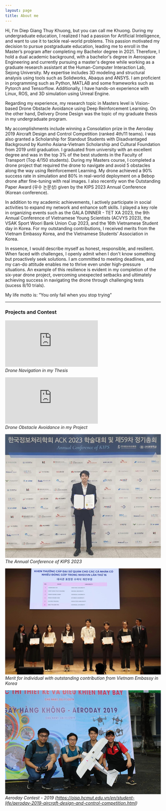 ```yaml
---
layout: page
title: About me
---
```

Hi, I'm Diep Giang Thuy Khuong, but you can call me Khuong. During my undergraduate education, I realized I had a passion for Artificial Intelligence, and want to use it to tackle real-world problems. This passion motivated my decision to pursue postgraduate education, leading me to enroll in the Master’s program after completing my Bachelor degree in 2021. Therefore, I hold a dual academic background, with a bachelor's degree in Aerospace Engineering and currently pursuing a master's degree while working as a graduate research assistant at the Human-Computer Interaction Lab, Sejong University. My expertise includes 3D modeling and structural analysis using tools such as Solidworks, Abaqus and ANSYS. I am proficient in programming such as Python, MATLAB and some frameworks such as Pytorch and Tensorflow. Additionally, I have hands-on experience with Linux, ROS, and 3D simulation using Unreal Engine.

Regarding my experience, my research topic in Masters level is Vision-based Drone Obstacle Avoidance using Deep Reinforcement Learning. On the other hand, Delivery Drone Design was the topic of my graduate thesis in my undergraduate program.

My accomplishments include winning a Consolation prize in the Aeroday 2019 Aircraft Design and Control Competition (ranked 4th/11 teams). I was also granted a Scholarship for Standout Students with Disadvantaged Background by Kumho Asiana-Vietnam Scholarship and Cultural Foundation from 2019 until graduation. I graduated from university with an excellent degree and was in the top 3% of the best students in the Faculty of Transport (Top 4/150 students). During my Masters course, I completed a drone project that required the drone to navigate and avoid 5 obstacles along the way using Reinforcement Learning. My drone achieved a 90% success rate in simulation and 80% in real-world deployment on a Bebop drone after fine-tuning with real images. I also recently won the Outstanding Paper Award (우수 논문상) given by the KIPS 2023 Annual Conference (Korean conference).

In addition to my academic achievements, I actively participate in social activities to expand my network and enhance soft skills. I played a key role in organizing events such as the GALA DINNER - TET XA 2023, the 9th Annual Conference of Vietnamese Young Scientists (ACVYS 2023), the VSAK Sport Woori Bank Union Cup 2023, and the 16th Vietnamese Student day in Korea. For my outstanding contributions, I received merits from the Vietnam Embassy Korea, and the Vietnamese Students’ Association in Korea.

In essence, I would describe myself as honest, responsible, and resilient. When faced with challenges, I openly admit when I don't know something but proactively seek solutions. I am committed to meeting deadlines, and my can-do attitude enables me to thrive even under high-pressure situations. An example of this resilience is evident in my completion of the six-year drone project, overcoming unexpected setbacks and ultimately achieving success in navigating the drone through challenging tests (sucess 8/10 trials).

My life motto is: ”You only fail when you stop trying”

---
### Projects and Contest

<p>
<div class="wrapper">
    <div class="h_iframe">
        <iframe src="https://drive.google.com/file/d/1HexY4Ni-ji5Qaq-5C1UBHMlCBt2SsrEX/preview" 
        frameborder="0" 
        allow="accelerometer; encrypted-media; gyroscope; picture-in-picture"
        allowfullscreen></iframe>
    </div>
</div>
<em>Drone Navigation in my Thesis</em>
</p>

<p>
<div class="wrapper">
    <div class="h_iframe">
        <iframe src="https://drive.google.com/file/d/1Y--veh5GVBX9qrAlVKHr0992n-hgSmei/preview" 
        frameborder="0" 
        allow="accelerometer; encrypted-media; gyroscope; picture-in-picture"
        allowfullscreen></iframe>
    </div>
</div>
<em>Drone Obstacle Avoidance in my Project</em>
</p>

![Conference](img/conference.jpeg)
*The Annual Conference of KIPS 2023*

![Merit](img/merit.jpg)
*Merit for individual with outstanding contribution from Vietnam Embassy in Korea*

![Aeroday Contest](img/contest.jpg)
*Aeroday Contest - 2019 (https://oisp.hcmut.edu.vn/en/student-life/aeroday-2019-aircraft-design-and-control-competition.html)*






